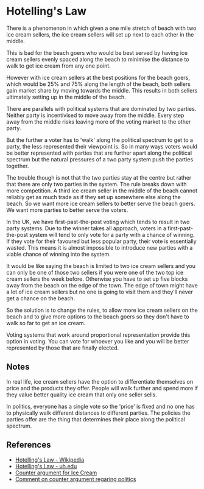 
# Hotelling's Law

There is a phenomenon in which given a one mile stretch of beach with two ice cream sellers, the ice
cream sellers will set up next to each other in the middle.

This is bad for the beach goers who would be best served by having ice cream sellers evenly spaced
along the beach to minimise the distance to walk to get ice cream from any one point.

However with ice cream sellers at the best positions for the beach goers, which would be 25% and 75%
along the length of the beach, both sellers gain market share by moving towards the middle. This
results in both sellers ultimately setting up in the middle of the beach.

There are parallels with political systems that are dominated by two parties. Neither party is
incentivised to move away from the middle. Every step away from the middle risks leaving more of the
voting market to the other party.

But the further a voter has to 'walk' along the political spectrum to get to a party, the less
represented their viewpoint is. So in many ways voters would be better represented with parties
that are further apart along the political spectrum but the natural pressures of a two party system
push the parties together.

The trouble though is not that the two parties stay at the centre but rather that there are only two
parties in the system. The rule breaks down with more competition. A third ice cream seller in the
middle of the beach cannot reliably get as much trade as if they set up somewhere else along the
beach. So we want more ice cream sellers to better serve the beach goers. We want more parties to
better serve the voters.

In the UK, we have first-past-the-post voting which tends to result in two party systems.
Due to the winner takes all approach, voters in a first-past-the-post system will tend to only vote
for a party with a chance of winning. If they vote for their favoured but less popular party, their
vote is essentially wasted. This means it is almost impossible to introduce new parties with a
viable chance of winning into the system.

It would be like saying the beach is limited to two ice cream sellers and you can only be one of
those two sellers if you were one of the two top ice cream sellers the week before. Otherwise you
have to set up five blocks away from the beach on the edge of the town. The edge of town might have
a lot of ice cream sellers but no one is going to visit them and they'll never get a chance on the
beach.

So the solution is to change the rules, to allow more ice cream sellers on the beach and to give
more options to the beach goers so they don't have to walk so far to get an ice cream.

Voting systems that work around proportional representation provide this option in voting. You can
vote for whoever you like and you will be better represented by those that are finally elected.


## Notes

In real life, ice cream sellers have the option to differentiate themselves on price and the
products they offer. People will walk further and spend more if they value better quality ice cream
that only one seller sells.

In politics, everyone has a single vote so the 'price' is fixed and no one has to physically walk
different distances to different parties. The policies the parties offer are the thing that
determines their place along the political spectrum.


## References

- [Hotelling's Law - Wikipedia](https://en.wikipedia.org/wiki/Hotelling%27s_law)
- [Hotelling's Law - uh.edu](https://www.uh.edu/engines/epi2692.htm)
- [Counter argument for Ice Cream](https://www.reddit.com/r/badeconomics/comments/ae1l6z/so_youre_selling_ice_cream_on_a_beach_where/)
- [Comment on counter argument regaring politics](https://www.reddit.com/r/badeconomics/comments/ae1l6z/so_youre_selling_ice_cream_on_a_beach_where/edn2pyo/)
